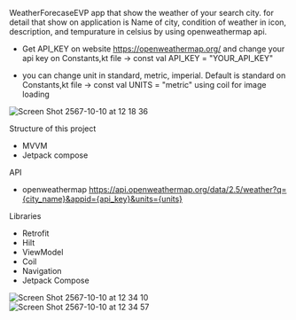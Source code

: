 WeatherForecaseEVP app that show the weather of your search city. for detail that show on application is Name of city, condition of weather in icon, description, and tempurature in celsius by using openweathermap api.

- Get API_KEY on website https://openweathermap.org/ and change your api key on Constants,kt file -> const val API_KEY = "YOUR_API_KEY"
  
- you can change unit in standard, metric, imperial. Default is standard on Constants,kt file -> const val UNITS = "metric"
using coil for image loading

![Screen Shot 2567-10-10 at 12 18 36](https://github.com/user-attachments/assets/3e58574e-22f6-417d-be18-45ad6784fee1)

Structure of this project
- MVVM
- Jetpack compose

API
- openweathermap https://api.openweathermap.org/data/2.5/weather?q={city_name}&appid={api_key}&units={units}

Libraries
- Retrofit
- Hilt
- ViewModel
- Coil
- Navigation
- Jetpack Compose



![Screen Shot 2567-10-10 at 12 34 10](https://github.com/user-attachments/assets/f6cc9aba-cf47-4c21-9d9b-0352518eaa1b) ![Screen Shot 2567-10-10 at 12 34 57](https://github.com/user-attachments/assets/74a7f785-7599-4980-884b-a115bd49b28d)

